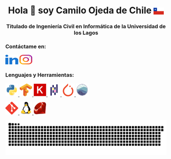<h1 align="center"title="Hi 👋 I'm Camilo Ojeda from Chile">Hola 👋 soy Camilo Ojeda de Chile <img align="center" src="Flag_of_Chile.png"></h1>
<h3 align="center"title="Graduated of Civil Engineering in Computer Sciences on the Universidad de los Lagos">Titulado de Ingeniería Civil en Informática de la Universidad de los Lagos</h3>

<h3 align="left"title="Contact me on:">Contáctame en: </h3>
<p align="left">
<a title="LinkedIn"href="https://www.linkedin.com/in/camilo-ojeda-velasquez/" target="blank"><img align="center" src="linked-in-alt.svg" alt="https://www.linkedin.com/in/camilo-ojeda-velasquez/" height="30" width="40" /></a>
<a title="Instagram personal"href="https://www.instagram.com/camilo_ojeda.ai/" target="blank"><img align="center" src="instagram.svg" alt="https://www.instagram.com/camilo_ojeda.ai/" height="30" width="40" /></a>
</p>

<h3 align="left"title="Languages and Tools:">Lenguajes y Herramientas:</h3>
<p align="left"> 
<a title="Python"href="https://www.python.org" target="blank"> <img src="python-original.svg" alt="python" width="40" height="40"/> </a> 
<a title="Tensorflow"href="https://www.tensorflow.org" target="blank" rel="noreferrer"> <img src="tensorflow-icon.svg" alt="tensorflow" width="40" height="40"/> </a>
<a title="Keras"href="https://keras.io/" target="blank" rel="noreferrer"> <img src="Keras_logo.png" alt="keras" width="40" height="40"/> </a> 
<a title="Pandas"href="https://pandas.pydata.org/" target="blank" rel="noreferrer"> <img src="pandas-original.svg" alt="pandas" width="40" height="40"/> </a> 
<a title="Pytorch"href="https://pytorch.org/" target="blank" rel="noreferrer"> <img src="pytorch-icon.svg" alt="pytorch" width="40" height="40"/> </a> 
<a title="Seaborn"href="https://seaborn.pydata.org/" target="blank" rel="noreferrer"> <img src="logo-mark-lightbg.svg" alt="seaborn" width="40" height="40"/> </a> 
</p>

<p align="left"> 
<!--<a title="C"href="https://www.cprogramming.com/" target="_blank" rel="noreferrer"> <img src="c-original.svg" alt="c" width="40" height="40"/> </a> -->
<a title="Git"href="https://git-scm.com/" target="_blank" rel="noreferrer"> <img src="git-scm-icon.svg" alt="git" width="40" height="40"/> </a> 
<!--<a title="Java"href="https://www.java.com" target="_blank" rel="noreferrer"> <img src="java-original.svg" alt="java" width="40" height="40"/> </a>
<a title="JavaScript"href="https://developer.mozilla.org/en-US/docs/Web/JavaScript" target="_blank" rel="noreferrer"> <img src="javascript-original.svg" alt="javascript" width="40" height="40"/> </a> -->
<a title="Linux"href="https://www.linux.org/" target="_blank" rel="noreferrer"> <img src="linux-original.svg" alt="linux" width="40" height="40"/> </a> 
<!--<a title="PostgreSQL"href="https://www.postgresql.org" target="_blank" rel="noreferrer"> <img src="postgresql-original-wordmark.svg" alt="postgresql" width="40" height="40"/> </a> -->
<a title="Ruby" href="https://www.ruby-lang.org/en/" target="_blank" rel="noreferrer"> <img title="Ruby"src="ruby-original.svg" alt="ruby" width="40" height="40"/> </a> 
<!--<a title="SQLite"href="https://www.sqlite.org/" target="_blank" rel="noreferrer"> <img src="sqlite-icon.svg" alt="sqlite" width="40" height="40"/> </a> -->
</p>

<img src="snake.svg" alt="Snake animation"/>
